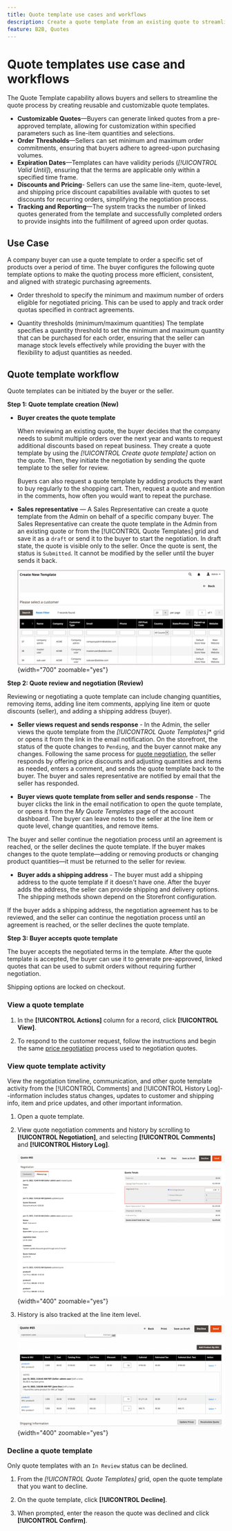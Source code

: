 ```yaml
---
title: Quote template use cases and workflows
description: Create a quote template from an existing quote to streamline quote negotiation for recurring orders.
feature: B2B, Quotes
---
```


# Quote templates use case and workflows

The Quote Template capability allows buyers and sellers to streamline the quote process by creating reusable and customizable quote templates.

- **Customizable Quotes**—Buyers can generate linked quotes from a pre-approved template, allowing for customization within specified parameters such as line-item quantities and selections.
- **Order Thresholds**—Sellers can set minimum and maximum order commitments, ensuring that buyers adhere to agreed-upon purchasing volumes.
- **Expiration Dates**—Templates can have validity periods (*[!UICONTROL Valid Until]*), ensuring that the terms are applicable only within a specified time frame.
- **Discounts and Pricing**- Sellers can use the same line-item, quote-level, and shipping price discount capabilities available with quotes to set discounts for recurring orders, simplifying the negotiation process.
- **Tracking and Reporting**—The system tracks the number of linked quotes generated from the template and successfully completed orders to provide insights into the fulfillment of agreed upon order quotas.

## Use Case

A company buyer can use a quote template to order a specific set of products over a period of time. The buyer configures the following quote template options to make the quoting process more efficient, consistent, and aligned with strategic purchasing agreements.

- Order threshold to specify the minimum and maximum number of orders eligible for negotiated pricing. This can be used to apply and track order quotas specified in contract agreements.

- Quantity thresholds (minimum/maximum quantities) The template specifies a quantity threshold to set the minimum and maximum quantity that can be purchased for each order, ensuring that the seller can manage stock levels effectively while providing the buyer with the flexibility to adjust quantities as needed.

## Quote template workflow

Quote templates can be initiated by the buyer or the seller.

**Step 1: Quote template creation (New)**

- **Buyer creates the quote template**

   When reviewing an existing quote, the buyer decides that the company needs to submit multiple orders over the next year and wants to request additional discounts based on repeat business. They create a quote template by using the *[!UICONTROL Create quote template]* action on the quote. Then, they initiate the negotiation by sending the quote template to the seller for review.

   Buyers can also request a quote template by adding products they want to buy regularly to the shopping cart. Then, request a quote and mention in the comments, how often you would want to repeat the purchase.

- **Sales representative** — A Sales Representative can create a quote template from the Admin on behalf of a specific company buyer. The Sales Representative can create the quote template in the Admin from an existing quote or from the [!UICONTROL Quote Templates] grid and save it as a `draft` or send it to the buyer to start the negotiation. In draft state, the quote is visible only to the seller. Once the quote is sent, the status is `Submitted`. It cannot be modified by the seller until the buyer sends it back.

  ![Seller initiating a buyer quote from the Quotes grid in the Admin](./assets/quote-template-create-from-grid.png){width="700" zoomable="yes"}

**Step 2: Quote review and negotiation (Review)**

Reviewing or negotiating a quote template can include changing quantities, removing items, adding line item comments, applying line item or quote discounts (seller), and adding a shipping address (buyer).

- **Seller views request and sends response** - In the Admin, the seller views the quote template from the *[!UICONTROL Quote Templates]** grid or opens it from the link in the email notification. On the storefront, the status of the quote changes to `Pending`, and the buyer cannot make any changes. Following the same process for [quote negotiation](quote-price-negotiation.md), the seller responds by offering price discounts and adjusting quantities and items as needed, enters a comment, and sends the quote template back to the buyer. The buyer and sales representative are notified by email that the seller has responded.

- **Buyer views quote template from seller and sends response** - The buyer clicks the link in the email notification to open the quote template, or opens it from the _My Quote Templates_ page of the account dashboard. The buyer can leave notes to the seller at the line item or quote level, change quantities, and remove items.

The buyer and seller continue the negotiation process until an agreement is reached, or the seller declines the quote template. If the buyer makes changes to the quote template—adding or removing products or changing product quantities—it must be returned to the seller for review.

- **Buyer adds a shipping address** - The buyer must add a shipping address to the quote template if it doesn't have one. After the buyer adds the address, the seller can provide shipping and delivery options. The shipping methods shown depend on the Storefront configuration.

If the buyer adds a shipping address, the negotiation agreement has to be reviewed, and the seller can continue the negotiation process until an agreement is reached, or the seller declines the quote template.

**Step 3: Buyer accepts quote template**

The buyer accepts the negotiated terms in the template. After the quote template is accepted, the buyer can use it to generate pre-approved, linked quotes that can be used to submit orders without requiring further negotiation.

Shipping options are locked on checkout.

### View a quote template

1. In the **[!UICONTROL Actions]** column for a record, click **[!UICONTROL View]**.

1. To respond to the customer request, follow the instructions and begin the same [price negotiation](quote-price-negotiation.md) process used to negotiation quotes.

### View quote template activity

View the negotiation timeline, communication, and other quote template activity from the [!UICONTROL Comments] and [!UICONTROL History Log]--information includes status changes, updates to customer and shipping info, item and price updates, and other important information.

1. Open a quote template.

1. View quote negotiation comments and history by scrolling to **[!UICONTROL Negotiation]**, and selecting **[!UICONTROL Comments]** and **[!UICONTROL History Log]**.

   ![View History](./assets/quote-view-history.png){width="400" zoomable="yes"}

1. History is also tracked at the line item level.

   ![View Line Item History](./assets/quote-view-line-item-history.png){width="400" zoomable="yes"}


### Decline a quote template

Only quote templates with an `In Review` status can be declined.

1. From the *[!UICONTROL Quote Templates]* grid, open the quote template that you want to decline.

1. On the quote template, click **[!UICONTROL Decline]**.

1. When prompted, enter the reason the quote was declined and click **[!UICONTROL Confirm]**.
